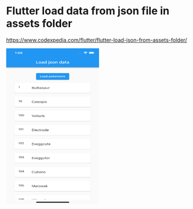 # Flutter load data from json file in assets folder

https://www.codexpedia.com/flutter/flutter-load-json-from-assets-folder/

<img src="https://github.com/codexpedia/flutter_load_json_from_assets/blob/main/captures/screenshot.png" width="250" height="420" />


